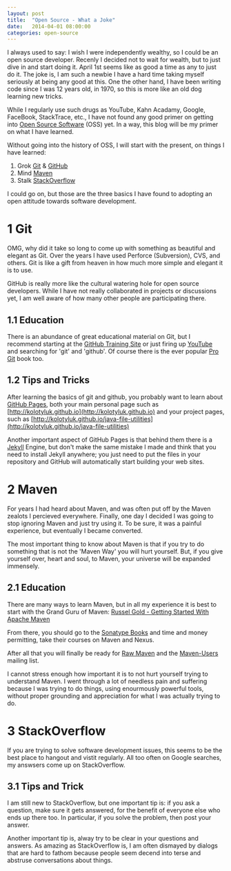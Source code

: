 ```yaml
---
layout: post
title:  "Open Source - What a Joke"
date:   2014-04-01 08:00:00
categories: open-source
---
```


I always used to say: I wish I were independently wealthy, so I could be an open source developer.
Recenly I decided not to wait for wealth, but to just dive in and start doing it. April 1st seems
like as good a time as any to just do it. The joke is, I am such a newbie I have a hard time taking
myself seriously at being any good at this. One the other hand, I have been writing code since I was
12 years old, in 1970, so this is more like an old dog learning new tricks.

While I regularly use such drugs as YouTube, Kahn Acadamy, Google, FaceBook, StackTrace, etc.,
I have not found any good primer on getting into [Open Source Software](http://opensource.org)
(OSS) yet. In a way, this blog will be my primer on what I have learned.

Without going into the history of OSS, I will start with the present, on things I have learned:

1. Grok [Git](http://git-scm.com) & [GitHub](http://github.com)
2. Mind [Maven](http://maven.apache.org)
3. Stalk [StackOverflow](http://stackoverflow.com)

I could go on, but those are the three basics I have found to adopting an open attitude towards
software development.

# 1 Git

OMG, why did it take so long to come up with something as beautiful and elegant as Git.
Over the years I have used Perforce (Subversion), CVS, and others. Git is like a gift from
heaven in how much more simple and elegant it is to use.

GitHub is really more like the cultural watering hole for open source developers. While I have
not really collaborated in projects or discussions yet, I am well aware of how many other
people are participating there.

## 1.1 Education

There is an abundance of great educational material on Git, but I recommend starting at the
[GitHub Training Site](http://training.github.com) or just firing up [YouTube](https://www.youtube.com)
and searching for 'git' and 'github'. Of course there is the ever popular [Pro Git](http://git-scm.com/book)
book too.

## 1.2 Tips and Tricks

After learning the basics of git and github, you probably want to learn about
[GitHub Pages](https://pages.github.com), both your main personal page such as
[http://kolotyluk.github.io](http://kolotyluk.github.io) and your project pages, such as
[http://kolotyluk.github.io/java-file-utilities](http://kolotyluk.github.io/java-file-utilities)

Another important aspect of GitHub Pages is that behind them there is a [Jekyll](http://jekyllrb.com)
Engine, but don't make the same mistake I made and think that you need to install Jekyll anywhere;
you just need to put the files in your repository and GitHub will automatically start building
your web sites.

# 2 Maven

For years I had heard about Maven, and was often put off by the Maven zealots I percieved
everywhere. Finally, one day I decided I was going to stop ignoring Maven and just try using
it. To be sure, it was a painful experience, but eventually I became converted.

The most important thing to know about Maven is that if you try to do something that is not
the 'Maven Way' you will hurt yourself. But, if you give yourself over, heart and soul, to
Maven, your universe will be expanded immensely.

## 2.1 Education

There are many ways to learn Maven, but in all my experience it is best to start with the
Grand Guru of Maven:
[Russel Gold - Getting Started With Apache Maven](http://www.packtpub.com/getting-started-with-apache-maven/video)

From there, you should go to the [Sonatype Books](http://www.sonatype.com/resources/books)
and time and money permitting, take their courses on Maven and Nexus.

After all that you will finally be ready for [Raw Maven](http://maven.apache.org) and the
[Maven-Users](mailto:users@maven.apache.org) mailing list.

I cannot stress enough how important it is to not hurt yourself trying to understand Maven.
I went through a lot of needless pain and suffering because I was trying to do things,
using enourmously powerful tools, without proper grounding and appreciation for what I was
actually trying to do.

# 3 StackOverflow

If you are trying to solve software development issues, this seems to be the best place to
hangout and vistit regularly. All too often on Google searches, my answsers come up on
StackOverflow.

## 3.1 Tips and Trick

I am still new to StackOverflow, but one important tip is: if you ask a question, make sure
it gets answered, for the benefit of everyone else who ends up there too. In particular,
if you solve the problem, then post your answer.

Another important tip is, alway try to be clear in your questions and answers. As amazing as
StackOverflow is, I am often dismayed by dialogs that are hard to fathom because people seem
decend into terse and abstruse conversations about things.